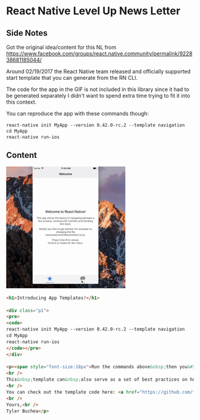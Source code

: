 # React Native Level Up News Letter

## Side Notes

Got the original idea/content for this NL from https://www.facebook.com/groups/react.native.community/permalink/922838681185044/

Around 02/19/2017 the React Native team released and officially supported start template that you can generate from the RN CLI.

The code for the app in the GIF is not included in this library since it had to be generated separately I didn't want to spend extra time trying to fit it into this context.

You can reproduce the app with these commands though:

```
react-native init MyApp --version 0.42.0-rc.2 --template navigation
cd MyApp
react-native run-ios
```

## Content

![](react-native-level-up-01.gif)

```html
<h1>Introducing App Templates!</h1>

<div class="p1">
<pre>
<code>
react-native init MyApp --version 0.42.0-rc.2 --template navigation
cd MyApp
react-native run-ios
</code></pre>
</div>

<p><span style="font-size:18px">Run the commands above&nbsp;then you&#39;ll be up and running with a sexy&nbsp;React Native template with a few basic scenes + navigation already set-up using the official <a href="https://reactnavigation.org/" target="_blank">react-navigation</a>.<br />
<br />
This&nbsp;template can&nbsp;also serve as a set of best practices on how to build React Native apps: folder structure, naming conventions, etc.</span><br />
<br />
You can check out the template code here: <a href="https://github.com/facebook/react-native/tree/master/local-cli/templates/HelloNavigation" target="_blank">https://github.com/facebook/react-native/tree/master/local-cli/templates/HelloNavigation</a><br />
<br />
Yours,<br />
Tyler Buchea</p>

```
